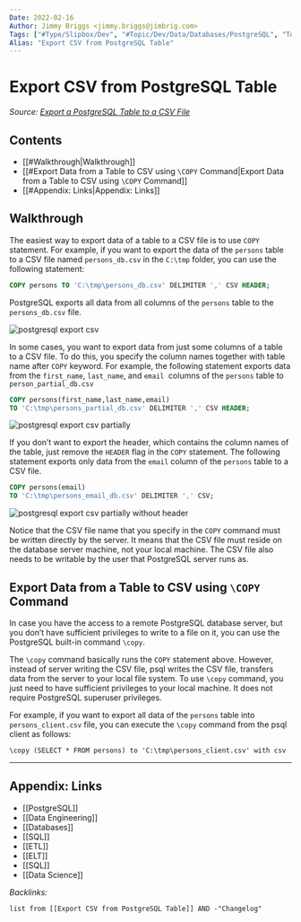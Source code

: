```yaml
---
Date: 2022-02-16
Author: Jimmy Briggs <jimmy.briggs@jimbrig.com>
Tags: ["#Type/Slipbox/Dev", "#Topic/Dev/Data/Databases/PostgreSQL", "Topic/Dev/Data/SQL"]
Alias: "Export CSV from PostgreSQL Table"
---
```


# Export CSV from PostgreSQL Table

*Source: [Export a PostgreSQL Table to a CSV File](https://www.postgresqltutorial.com/export-postgresql-table-to-csv-file/)*


## Contents

- [[#Walkthrough|Walkthrough]]
- [[#Export Data from a Table to CSV using `\COPY` Command|Export Data from a Table to CSV using `\COPY` Command]]
- [[#Appendix: Links|Appendix: Links]]


## Walkthrough


The easiest way to export data of a table to a CSV file is to use `COPY` statement. For example, if you want to export the data of the `persons` table to a CSV file named `persons_db.csv` in the `C:\tmp` folder, you can use the following statement:

```SQL
COPY persons TO 'C:\tmp\persons_db.csv' DELIMITER ',' CSV HEADER;
```

PostgreSQL exports all data from all columns of the `persons` table to the `persons_db.csv` file.

![postgresql export csv](https://www.postgresqltutorial.com/wp-content/uploads/2015/05/postgresql-export-csv.jpg)

In some cases, you want to export data from just some columns of a table to a CSV file. To do this, you specify the column names together with table name after `COPY` keyword. For example, the following statement exports data from the `first_name`, `last_name`, and `email`  columns of the `persons` table to `person_partial_db.csv`


```SQL
COPY persons(first_name,last_name,email) 
TO 'C:\tmp\persons_partial_db.csv' DELIMITER ',' CSV HEADER;
```

![postgresql export csv partially](https://www.postgresqltutorial.com/wp-content/uploads/2015/05/postgresql-export-csv-partially.jpg)

If you don’t want to export the header, which contains the column names of the table, just remove the `HEADER` flag in the `COPY` statement. The following statement exports only data from the `email` column of the `persons` table to a CSV file.

```SQL
COPY persons(email) 
TO 'C:\tmp\persons_email_db.csv' DELIMITER ',' CSV;
```

![postgresql export csv partially without header](https://www.postgresqltutorial.com/wp-content/uploads/2015/05/postgresql-export-csv-partially-without-header.jpg)

Notice that the CSV file name that you specify in the `COPY` command must be written directly by the server. It means that the CSV file must reside on the database server machine, not your local machine. The CSV file also needs to be writable by the user that PostgreSQL server runs as.

## Export Data from a Table to CSV using `\COPY` Command

In case you have the access to a remote PostgreSQL database server, but you don’t have sufficient privileges to write to a file on it, you can use the PostgreSQL built-in command `\copy`.

The `\copy` command basically runs the `COPY` statement above. However, instead of server writing the CSV file, psql writes the CSV file, transfers data from the server to your local file system. To use `\copy` command, you just need to have sufficient privileges to your local machine. It does not require PostgreSQL superuser privileges.

For example, if you want to export all data of the `persons` table into `persons_client.csv` file, you can execute the `\copy` command from the psql client as follows:

```shell
\copy (SELECT * FROM persons) to 'C:\tmp\persons_client.csv' with csv
```

***

## Appendix: Links

- [[PostgreSQL]]
- [[Data Engineering]]
- [[Databases]]
- [[SQL]]
- [[ETL]]
- [[ELT]]
- [[SQL]]
- [[Data Science]]


*Backlinks:*

```dataview
list from [[Export CSV from PostgreSQL Table]] AND -"Changelog"
```